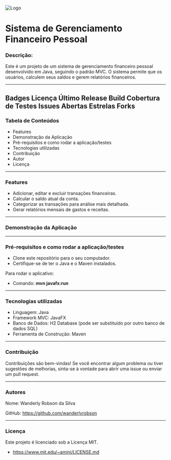 ![Logo](https://images.pexels.com/photos/265087/pexels-photo-265087.jpeg?auto=compress&cs=tinysrgb&w=400)

# Sistema de Gerenciamento Financeiro Pessoal

### Descrição:

Este é um projeto de um sistema de gerenciamento financeiro pessoal desenvolvido em Java, seguindo o padrão MVC. O sistema permite que os usuários, calculem seus saldos e gerem relatórios financeiros.

---
Badges
Licença
Último Release
Build
Cobertura de Testes
Issues Abertas
Estrelas
Forks
---
### Tabela de Conteúdos

- Features
- Demonstração da Aplicação
- Pré-requisitos e como rodar a aplicação/testes
- Tecnologias utilizadas
- Contribuição
- Autor
- Licença

---
### Features

- Adicionar, editar e excluir transações financeiras.
- Calcular o saldo atual da conta.
- Categorizar as transações para análise mais detalhada.
- Gerar relatórios mensais de gastos e receitas.

---
### Demonstração da Aplicação
---
### Pré-requisitos e como rodar a aplicação/testes

- Clone este repositório para o seu computador.
- Certifique-se de ter o Java e o Maven instalados.

Para rodar o aplicativo:
- Comando: **mvn javafx:run**

---
### Tecnologias utilizadas
- Linguagem: Java
- Framework MVC: JavaFX
- Banco de Dados: H2 Database (pode ser substituído por outro banco de dados SQL)
- Ferramenta de Construção: Maven

---
### Contribuição
Contribuições são bem-vindas! Se você encontrar algum problema ou tiver sugestões de melhorias, sinta-se à vontade para abrir uma issue ou enviar um pull request.

---

### Autores

Nome: Wanderly Robson da Silva

GitHub: https://github.com/wanderlyrobson

---
### Licença
Este projeto é licenciado sob a Licença MIT.
- https://www.mit.edu/~amini/LICENSE.md
